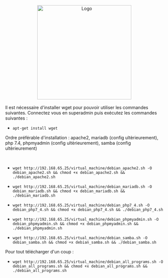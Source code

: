 <div align="center">
  <img src="https://www.linuxtricks.fr/upload/debian-logo.png" alt="Logo" width="300"/>
</div>

<br>
Il est nécessaire d'installer wget pour pouvoir utiliser les commandes suivantes.
Connectez vous en superadmin puis exécutez les commandes suivantes :

- ``apt-get install wget``

Ordre préférable d'installation : apache2, mariadb (config ultèrieurement), php 7.4, phpmyadmin (config ultèrieurement), samba (config ultèrieurement)

<br>

- ``wget http://192.168.65.25/virtual_machine/debian_apache2.sh -O debian_apache2.sh && chmod +x debian_apache2.sh && ./debian_apache2.sh
``

- ``wget http://192.168.65.25/virtual_machine/debian_mariadb.sh -O debian_mariadb.sh && chmod +x debian_mariadb.sh && ./debian_mariadb.sh``


- ``wget http://192.168.65.25/virtual_machine/debian_php7_4.sh -O debian_php7_4.sh && chmod +x debian_php7_4.sh && ./debian_php7_4.sh
``

- ``wget http://192.168.65.25/virtual_machine/debian_phpmyadmin.sh -O debian_phpmyadmin.sh && chmod +x debian_phpmyadmin.sh && ./debian_phpmyadmin.sh``


- ``wget http://192.168.65.25/virtual_machine/debian_samba.sh -O debian_samba.sh && chmod +x debian_samba.sh && ./debian_samba.sh
``

Pour tout télécharger d'un coup :

- ``wget http://192.168.65.25/virtual_machine/debian_all_programs.sh -O debian_all_programs.sh && chmod +x debian_all_programs.sh && ./debian_all_programs.sh``
